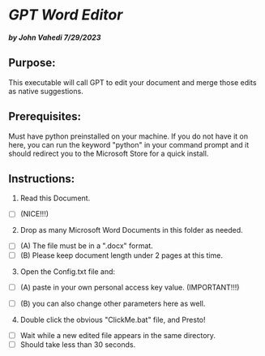 # ***GPT Word Editor***
***by John Vahedi 7/29/2023***

## Purpose:

 This executable will call GPT to edit your document and merge
 those edits as native suggestions. 

## Prerequisites:

 Must have python preinstalled on your machine. If you do not have
 it on here, you can run the keyword "python" in your command 
 prompt and it should redirect you to the Microsoft Store for a 
 quick install.

## Instructions:

1. Read this Document. 
- [ ] (NICE!!!)

2. Drop as many Microsoft Word Documents in this folder as needed.
- [ ] (A) The file must be in a ".docx" format.
- [ ] (B) Please keep document length under 2 pages at this time.

3. Open the Config.txt file and:
- [ ] (A) paste in your own personal access key value. (IMPORTANT!!!)
- [ ] (B) you can also change other parameters here as well. 
	

4. Double click the obvious "ClickMe.bat" file, and Presto! 
- [ ] Wait while a new edited file appears in the same directory. 
- [ ] Should take less than 30 seconds. 
